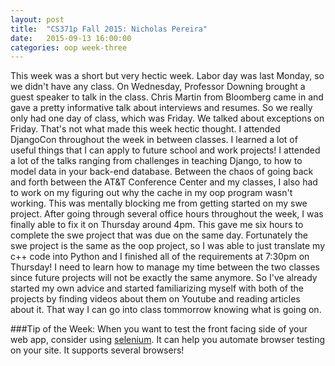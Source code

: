 ```yaml
---
layout: post
title:  "CS371p Fall 2015: Nicholas Pereira"
date:   2015-09-13 16:00:00
categories: oop week-three
---
```


This week was a short but very hectic week. Labor day was last Monday, so we didn't have any class. On Wednesday, Professor Downing brought a guest speaker to talk in the class. Chris Martin
from Bloomberg came in and gave a pretty informative talk about interviews and resumes. So we really only had one day of class, which was Friday. We talked about exceptions on Friday. 
That's not what made this week hectic thought. I attended DjangoCon throughout the week in between classes. I learned a lot of useful things that I can apply to future school and work projects!
I attended a lot of the talks ranging from challenges in teaching Django, to how to model data in your back-end database. Between the chaos of going back and forth
between the AT&T Conference Center and my classes, I also had to work on my figuring out why the cache in my oop program wasn't working. This was mentally blocking me from getting started on
my swe project. After going through several office hours throughout the week, I was finally able to fix it on Thursday around 4pm. This gave me six hours to complete the swe project
that was due on the same day. Fortunately the swe project is the same as the oop project, so I was able to just translate my c++ code into Python and I finished all of the requirements
at 7:30pm on Thursday! I need to learn how to manage my time between the two classes since future projects will not be exactly the same anymore. So I've already started my own advice and
started familiarizing myself with both of the projects by finding videos about them on Youtube and reading articles about it. That way I can go into class tommorrow knowing what is going on.

###Tip of the Week:
When you want to test the front facing side of your web app, consider using [selenium](http://www.seleniumhq.org/docs/). It can help you automate browser testing on your site. It supports 
several browsers!